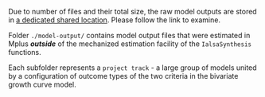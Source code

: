 Due to number of files and their total size, the raw model outputs are stored in [a dedicated shared location][model-output]. Please follow the link to examine.

[model-output]:https://drive.google.com/drive/folders/1VFmwidKSDKGnLuk24ZPg91xY2iL9kDAH?usp=sharing

Folder `./model-output/` contains model output files that were estimated in Mplus ___outside___ of the mechanized estimation facility of the `IalsaSynthesis` functions. 

Each subfolder represents a `project track` - a large group of models united by a configuration of outcome types of the two criteria in the bivariate growth curve model.
